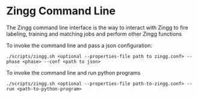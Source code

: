 # Zingg Command Line

The Zingg command line interface is the way to interact with Zingg to fire labeling, training and matching jobs and perform other Zingg functions

To invoke the command line and pass a json configuration:

`./scripts/zingg.sh <optional --properties-file path to zingg.conf> --phase <phase> --conf <path to json>`&#x20;

To invoke the command line and run python programs

`./scripts/zingg.sh <optional --properties-file path-to-zingg.conf> --run <path-to-python-program>`
